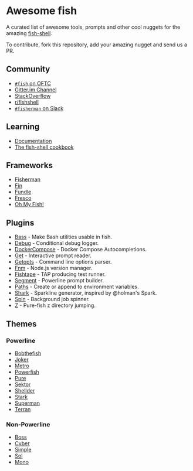 # Awesome fish 

A curated list of awesome tools, prompts and other cool nuggets for the amazing [fish-shell](https://github.com/fish-shell/fish-shell).

To contribute, fork this repository, add your amazing nugget and send us a PR.

## Community
- [`#fish` on OFTC](https://webchat.oftc.net/?channels=fish)
- [Gitter.im Channel](https://gitter.im/fish-shell/fish-shell)
- [StackOverflow](http://stackoverflow.com/questions/tagged/fish)
- [r/fishshell](https://www.reddit.com/r/fishshell/)
- [`#fisherman` on Slack](https://fisherman-wharf.herokuapp.com)

## Learning
- [Documentation](http://fishshell.com/docs/current/index.html)
- [The fish-shell cookbook](https://github.com/jbucaran/fish-shell-cookbook)

## Frameworks
- [Fisherman](https://github.com/fisherman/fisherman)
- [Fin](https://github.com/fisherman/fin)
- [Fundle](https://github.com/tuvistavie/fundle)
- [Fresco](https://github.com/masa0x80/fresco)
- [Oh My Fish!](https://github.com/oh-my-fish/oh-my-fish)

## Plugins
- [Bass](https://github.com/edc/bass) - Make Bash utilities usable in fish.
- [Debug](https://github.com/fisherman/debug) - Conditional debug logger.
- [DockerCompose](https://github.com/brgmnn/fish-docker-compose) - Docker Compose Autocompletions.
- [Get](https://github.com/fisherman/get) - Interactive prompt reader.
- [Getopts](https://github.com/fisherman/getopts) - Command line options parser.
- [Fnm](https://github.com/fisherman/fnm) - Node.js version manager.
- [Fishtape](https://github.com/fisherman/fishtape) - TAP producing test runner.
- [Segment](https://github.com/fisherman/segment) - Powerline prompt builder.
- [Paths](https://github.com/fisherman/paths) - Create or append to environment variables.
- [Shark](https://github.com/fisherman/shark) - Sparkline generator, inspired by @holman's Spark.
- [Spin](https://github.com/fisherman/spin) - Background job spinner.
- [Z](https://github.com/fisherman/z) - Pure-fish z directory jumping.

## Themes
### Powerline
- [Bobthefish](https://github.com/oh-my-fish/theme-bobthefish)
- [Joker](https://github.com/fisherman/joker)
- [Metro](https://github.com/fisherman/metro)
- [Powerfish](https://github.com/radek-sprta/powerfish)
- [Pure](https://github.com/rafaelrinaldi/pure)
- [Sektor](https://github.com/fisherman/sektor)
- [Shellder](https://github.com/simnalamburt/shellder)
- [Stark](https://github.com/fisherman/stark)
- [Superman](https://github.com/fisherman/superman)
- [Terran](https://github.com/fisherman/terran)

### Non-Powerline
- [Boss](https://github.com/fisherman/boss)
- [Cyber](https://github.com/fisherman/cyber)
- [Simple](https://github.com/fisherman/simple)
- [Sol](https://github.com/fisherman/sol)
- [Mono](https://github.com/fisherman/mono)




